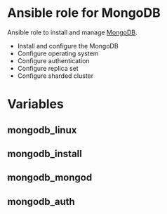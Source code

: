 # Ansible role for MongoDB
Ansible role to install and manage [MongoDB](http://www.mongodb.org/).

- Install and configure the MongoDB
- Configure operating system
- Configure authentication
- Configure replica set
- Configure sharded cluster

# Variables
## mongodb_linux
## mongodb_install
## mongodb_mongod
## mongodb_auth
